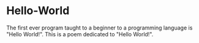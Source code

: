 # Hello-World
The first ever program taught to a beginner to a programming language is "Hello World!". This is a poem dedicated to "Hello World!".
